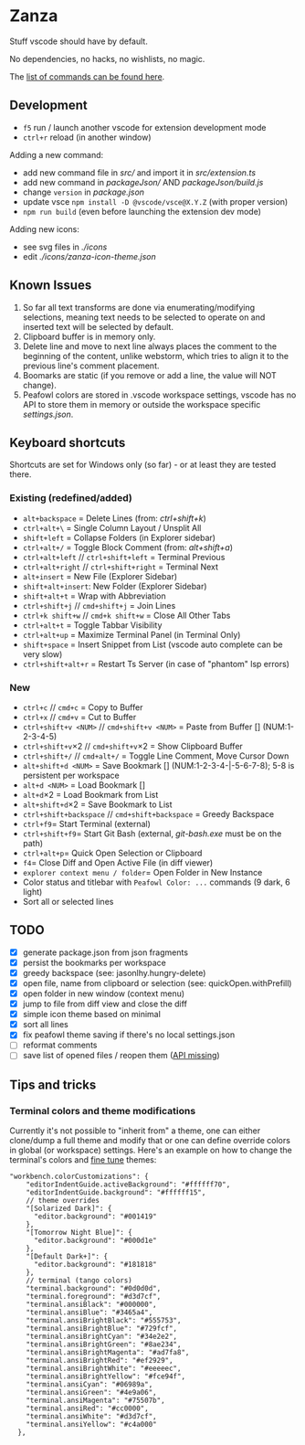 # Zanza

Stuff vscode should have by default.

No dependencies, no hacks, no wishlists, no magic.

The [list of commands can be found here](./docs/commands.md).

## Development

- `f5` run / launch another vscode for extension development mode
- `ctrl+r` reload (in another window)

Adding a new command:

- add new command file in _src/_ and import it in _src/extension.ts_
- add new command in _packageJson/_ AND _packageJson/build.js_
- change `version` in _package.json_
- update vsce `npm install -D @vscode/vsce@X.Y.Z` (with proper version)
- `npm run build` (even before launching the extension dev mode)

Adding new icons:

- see svg files in _./icons_
- edit _./icons/zanza-icon-theme.json_

## Known Issues

1. So far all text transforms are done via enumerating/modifying selections,
   meaning text needs to be selected to operate on and inserted text will be selected by default.
2. Clipboard buffer is in memory only.
3. Delete line and move to next line always places the comment to the beginning of the content,
   unlike webstorm, which tries to align it to the previous line's comment placement.
4. Boomarks are static (if you remove or add a line, the value will NOT change).
5. Peafowl colors are stored in .vscode workspace settings, vscode has no API
   to store them in memory or outside the workspace specific _settings.json_.

## Keyboard shortcuts

Shortcuts are set for Windows only (so far) - or at least they are tested there.

### Existing (redefined/added)

- `alt+backspace` = Delete Lines (from: _ctrl+shift+k_)
- `ctrl+alt+\` = Single Column Layout / Unsplit All
- `shift+left` = Collapse Folders (in Explorer sidebar)
- `ctrl+alt+/` = Toggle Block Comment (from: _alt+shift+a_)
- `ctrl+alt+left` // `ctrl+shift+left` = Terminal Previous
- `ctrl+alt+right` // `ctrl+shift+right` = Terminal Next
- `alt+insert` = New File (Explorer Sidebar)
- `shift+alt+insert`: New Folder (Explorer Sidebar)
- `shift+alt+t` = Wrap with Abbreviation
- `ctrl+shift+j` // `cmd+shift+j` = Join Lines
- `ctrl+k shift+w` // `cmd+k shift+w` = Close All Other Tabs
- `ctrl+alt+t` = Toggle Tabbar Visibility
- `ctrl+alt+up` = Maximize Terminal Panel (in Terminal Only)
- `shift+space` = Insert Snippet from List (vscode auto complete can be very slow)
- `ctrl+shift+alt+r` = Restart Ts Server (in case of "phantom" lsp errors)

### New

- `ctrl+c` // `cmd+c` = Copy to Buffer
- `ctrl+x` // `cmd+v` = Cut to Buffer
- `ctrl+shift+v <NUM>` // `cmd+shift+v <NUM>` = Paste from Buffer [<NUM>] (NUM:1-2-3-4-5)
- `ctrl+shift+v`×2 // `cmd+shift+v`×2 = Show Clipboard Buffer
- `ctrl+shift+/` // `cmd+alt+/` = Toggle Line Comment, Move Cursor Down
- `alt+shift+d <NUM>` = Save Bookmark [<NUM>] (NUM:1-2-3-4-|-5-6-7-8); 5-8 is persistent per workspace
- `alt+d <NUM>` = Load Bookmark [<NUM>]
- `alt+d`×2 = Load Bookmark from List
- `alt+shift+d`×2 = Save Bookmark to List
- `ctrl+shift+backspace` // `cmd+shift+backspace` = Greedy Backspace
- `ctrl+f9`= Start Terminal (external)
- `ctrl+shift+f9`= Start Git Bash (external, _git-bash.exe_ must be on the path)
- `ctrl+alt+p`= Quick Open Selection or Clipboard
- `f4`= Close Diff and Open Active File (in diff viewer)
- `explorer context menu / folder`= Open Folder in New Instance
- Color status and titlebar with `Peafowl Color: ...` commands (9 dark, 6 light)
- Sort all or selected lines

## TODO

- [x] generate package.json from json fragments
- [x] persist the bookmarks per workspace
- [x] greedy backspace (see: jasonlhy.hungry-delete)
- [x] open file, name from clipboard or selection (see: quickOpen.withPrefill)
- [x] open folder in new window (context menu)
- [x] jump to file from diff view and close the diff
- [x] simple icon theme based on minimal
- [x] sort all lines
- [x] fix peafowl theme saving if there's no local settings.json
- [ ] reformat comments
- [ ] save list of opened files / reopen them ([API missing](https://github.com/Microsoft/vscode/issues/15178))

## Tips and tricks

### Terminal colors and theme modifications

Currently it's not possible to "inherit from" a theme, one can either clone/dump a full theme and modify
that or one can define override colors in global (or workspace) settings. Here's an example on how to change
the terminal's colors and [fine tune](https://code.visualstudio.com/docs/getstarted/themes#_customizing-a-color-theme)
themes:

```jsonc
"workbench.colorCustomizations": {
    "editorIndentGuide.activeBackground": "#ffffff70",
    "editorIndentGuide.background": "#ffffff15",
    // theme overrides
    "[Solarized Dark]": {
      "editor.background": "#001419"
    },
    "[Tomorrow Night Blue]": {
      "editor.background": "#000d1e"
    },
    "[Default Dark+]": {
      "editor.background": "#181818"
    },
    // terminal (tango colors)
    "terminal.background": "#0d0d0d",
    "terminal.foreground": "#d3d7cf",
    "terminal.ansiBlack": "#000000",
    "terminal.ansiBlue": "#3465a4",
    "terminal.ansiBrightBlack": "#555753",
    "terminal.ansiBrightBlue": "#729fcf",
    "terminal.ansiBrightCyan": "#34e2e2",
    "terminal.ansiBrightGreen": "#8ae234",
    "terminal.ansiBrightMagenta": "#ad7fa8",
    "terminal.ansiBrightRed": "#ef2929",
    "terminal.ansiBrightWhite": "#eeeeec",
    "terminal.ansiBrightYellow": "#fce94f",
    "terminal.ansiCyan": "#06989a",
    "terminal.ansiGreen": "#4e9a06",
    "terminal.ansiMagenta": "#75507b",
    "terminal.ansiRed": "#cc0000",
    "terminal.ansiWhite": "#d3d7cf",
    "terminal.ansiYellow": "#c4a000"
  },
```
